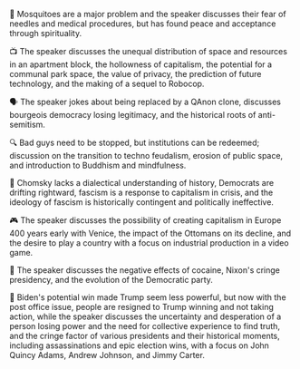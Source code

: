 🦟 Mosquitoes are a major problem and the speaker discusses their fear of needles and medical procedures, but has found peace and acceptance through spirituality.

📺 The speaker discusses the unequal distribution of space and resources in an apartment block, the hollowness of capitalism, the potential for a communal park space, the value of privacy, the prediction of future technology, and the making of a sequel to Robocop.

🗣️ The speaker jokes about being replaced by a QAnon clone, discusses bourgeois democracy losing legitimacy, and the historical roots of anti-semitism.

🔍 Bad guys need to be stopped, but institutions can be redeemed; discussion on the transition to techno feudalism, erosion of public space, and introduction to Buddhism and mindfulness.

🧠 Chomsky lacks a dialectical understanding of history, Democrats are drifting rightward, fascism is a response to capitalism in crisis, and the ideology of fascism is historically contingent and politically ineffective.

🎮 The speaker discusses the possibility of creating capitalism in Europe 400 years early with Venice, the impact of the Ottomans on its decline, and the desire to play a country with a focus on industrial production in a video game.

🧠 The speaker discusses the negative effects of cocaine, Nixon's cringe presidency, and the evolution of the Democratic party.

📰 Biden's potential win made Trump seem less powerful, but now with the post office issue, people are resigned to Trump winning and not taking action, while the speaker discusses the uncertainty and desperation of a person losing power and the need for collective experience to find truth, and the cringe factor of various presidents and their historical moments, including assassinations and epic election wins, with a focus on John Quincy Adams, Andrew Johnson, and Jimmy Carter.

